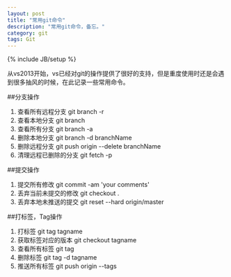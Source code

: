 ```yaml
---
layout: post
title: "常用git命令"
description: "常用git命令，备忘。"
category: git
tags: Git
---
```

{% include JB/setup %}

从vs2013开始，vs已经对git的操作提供了很好的支持，但是重度使用时还是会遇到很多抽风的时候，在此记录一些常用命令。

##分支操作

1. 查看所有远程分支 git branch -r
2. 查看本地分支 git branch
3. 查看所有分支 git branch -a
4. 删除本地分支 git branch -d branchName
5. 删除远程分支 git push origin --delete branchName
6. 清理远程已删除的分支 git fetch -p

##提交操作

1. 提交所有修改 git commit -am 'your comments'
2. 丢弃当前未提交的修改 git checkout .
3. 丢弃本地未推送的提交 git reset --hard origin/master

##打标签，Tag操作

1. 打标签 git tag tagname
2. 获取标签对应的版本 git checkout tagname
3. 查看所有标签 git tag
4. 删除标签 git tag -d tagname
5. 推送所有标签 git push origin --tags

